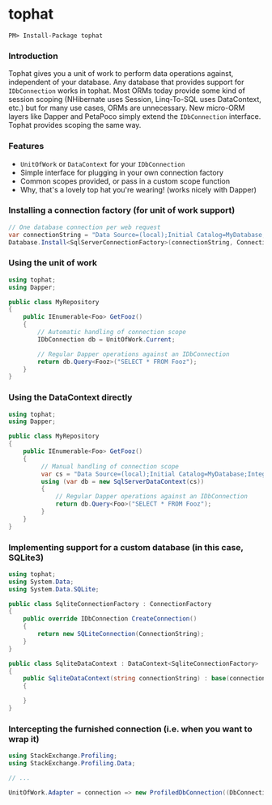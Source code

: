 # tophat

```
PM> Install-Package tophat
```

### Introduction
Tophat gives you a unit of work to perform data operations against, independent of your database.
Any database that provides support for `IDbConnection` works in tophat. Most ORMs today provide
some kind of session scoping (NHibernate uses Session, Linq-To-SQL uses DataContext, etc.) but
for many use cases, ORMs are unnecessary. New micro-ORM layers like Dapper and PetaPoco simply extend
the `IDbConnection` interface. Tophat provides scoping the same way.

### Features

* `UnitOfWork` or `DataContext` for your `IDbConnection`
* Simple interface for plugging in your own connection factory
* Common scopes provided, or pass in a custom scope function
* Why, that's a lovely top hat you're wearing! (works nicely with Dapper) 

### Installing a connection factory (for unit of work support)

```csharp
// One database connection per web request
var connectionString = "Data Source=(local);Initial Catalog=MyDatabase;Integrated Security=true";
Database.Install<SqlServerConnectionFactory>(connectionString, ConnectionScope.ByRequest);
```

### Using the unit of work
```csharp
using tophat;
using Dapper;

public class MyRepository
{
    public IEnumerable<Foo> GetFooz()
	{
		// Automatic handling of connection scope
		IDbConnection db = UnitOfWork.Current;

		// Regular Dapper operations against an IDbConnection
		return db.Query<Fooz>("SELECT * FROM Fooz");
	}
}
```

### Using the DataContext directly
```csharp
using tophat;
using Dapper;

public class MyRepository
{
    public IEnumerable<Foo> GetFooz()
	{
	     // Manual handling of connection scope
		 var cs = "Data Source=(local);Initial Catalog=MyDatabase;Integrated Security=true";
         using (var db = new SqlServerDataContext(cs))
         {
             // Regular Dapper operations against an IDbConnection
		     return db.Query<Foo>("SELECT * FROM Fooz");
         }		
	}
}
```

### Implementing support for a custom database (in this case, SQLite3)
```csharp
using tophat;
using System.Data;
using System.Data.SQLite;

public class SqliteConnectionFactory : ConnectionFactory
{
    public override IDbConnection CreateConnection()
    {
        return new SQLiteConnection(ConnectionString);
    }
}

public class SqliteDataContext : DataContext<SqliteConnectionFactory>
{
    public SqliteDataContext(string connectionString) : base(connectionString)
    {

    }
}
```

### Intercepting the furnished connection (i.e. when you want to wrap it)
```csharp
using StackExchange.Profiling;
using StackExchange.Profiling.Data;

// ...

UnitOfWork.Adapter = connection => new ProfiledDbConnection((DbConnection) connection, MiniProfiler.Current); 
```